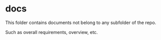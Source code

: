 # docs

This folder contains documents not belong to any subfolder of the repo.

Such as overall requirements, overview, etc.
